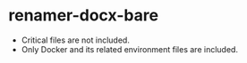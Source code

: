 # renamer-docx-bare

- Critical files are not included.
- Only Docker and its related environment files are included.
